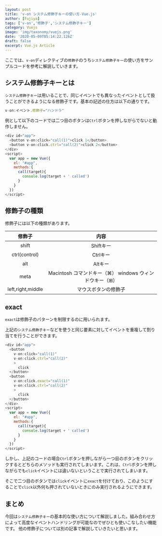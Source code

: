 ```yaml
---
layout: post
title: 'v-on システム修飾子キーの使い方-Vue.js'
author: [Fujiya]
tags: ['v-on','修飾子','システム修飾子キー']
category: Vuejs
image: 'img/taxonomy/vuejs.png'
date: '2020-05-09T05:14:22.126Z'
draft: false
excerpt: Vue.js Article
---
```


ここでは、`v-on`ディレクティブの`修飾子`のうち`システム修飾子キー`の使い方をサンプルコードを参考に解説していきます。

## システム修飾子キーとは
`システム修飾子キー`は用いることで、同じイベントでも異なったイベントとして扱うことができるようになる修飾子です。基本の記述の仕方は以下の通りです。

```js:title=Vue.js
v-on:イベント.修飾子="ハンドラ"
```

例として以下のコードでは二つ目のボタンは`Ctrl`ボタンを押しながらでないと動作しません。

```html:title=Vue.js
<div id="app">
  <button v-on:click="call(1)">click 1</button>
  <button v-on:click.ctrl="call(2)">click 2</button>
</div>
<script>
  var app = new Vue({
    el: "#app",
    methods:{
      call(target){
        console.log(target + ' called')
      }
    }
  })
</script>
```

## 修飾子の種類
修飾子には以下の種類があります。

|       修飾子      |                           内容                          |
|:-----------------:|:-------------------------------------------------------:|
|       shift       | Shiftキー                                               |
|   ctrl(control)   | Ctrlキー                                                |
|        alt        | Altキー                                                 |
|        meta       | Macintosh コマンドキー（⌘） windows ウィンドウキー（⊞） |
| left,right,middle |                   マウスボタンの修飾子                  |
<div class="ads"></div>

## exact
`exact`は修飾子のパターンを制限するのに用いられます。

上記の`システム修飾子キー`などを使うと同じ要素に対してイベントを重複して割り当てを行うことができます。

```html:title=Vue.js
<div id="app">
  <button 
    v-on:click="call(1)"
    v-on:click.ctrl="call(2)"
    >
      click
  </button>
  <button 
    v-on:click.exact="call(1)"
    v-on:click.ctrl="call(2)"
    >
      click
  </button>
</div>
<script>
  var app = new Vue({
    el: "#app",
    methods:{
      call(target){
        console.log(target + ' called')
      }
    }
  })
</script>
```

しかし、上記のコードの場合`Ctrl`ボタンを押しながら一つ目のボタンをクリックするとどちらのメソッドも実行されてしまいます。これは、`Ctrl`ボタンを押しながらでも`click`イベントには違いないということで実行されてしまいます。

そこで二つ目のボタンでは`click`イベントに`exact`を付けており、このようにすることで`click`以外何も押されていないときにのみ実行されるようにできます。

## まとめ
今回は`システム修飾子キー`の基本的な使い方について解説しました。組み合わせ方によって高度なイベントハンドリングが可能なのでぜひとも使いこなしたい機能です。
他の修飾子については別の記事で解説していきたいと思います。
